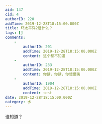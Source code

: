 ```yaml
---
aid: 147
cid: 4
authorID: 220
addTime: 2019-12-28T18:15:00.000Z
title: 环太平洋2是什么？
tags: []
comments:
    -
        authorID: 201
        addTime: 2019-12-28T18:15:00.000Z
        content: 这个都不知道
    -
        authorID: 233
        addTime: 2019-12-28T18:15:00.000Z
        content: 你猜，你猜，你慢慢猜
    -
        authorID: 1904
        addTime: 2019-12-28T18:15:00.000Z
        content: test
date: 2019-12-28T18:15:00.000Z
category: 水
---
```


谁知道？
